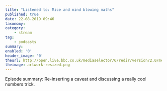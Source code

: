 ```yaml
---
title: "Listened to: Mice and mind blowing maths"
published: true
date: 22-08-2019 09:46
taxonomy:
category:
	- stream
tag:
	- podcasts
summary:
enabled: '0'
header_image: '0'
theurl: http://open.live.bbc.co.uk/mediaselector/6/redir/version/2.0/mediaset/audio-nondrm-download/proto/http/vpid/p07kv92z.mp3
theimage: artwork-resized.png
--- 
```

Episode summary: Re-inserting a caveat and discussing a really cool numbers trick.
